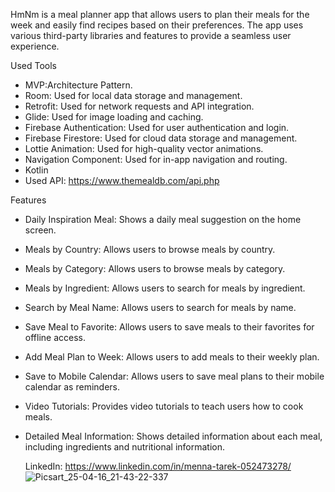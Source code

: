 HmNm is a meal planner app that allows users to plan their meals for the week and easily find recipes based on their preferences. The app uses various third-party libraries and features to provide a seamless user experience.

Used Tools

- MVP:Architecture Pattern.
- Room: Used for local data storage and management.
- Retrofit: Used for network requests and API integration.
- Glide: Used for image loading and caching.
- Firebase Authentication: Used for user authentication and login.
- Firebase Firestore: Used for cloud data storage and management.
- Lottie Animation: Used for high-quality vector animations.
- Navigation Component: Used for in-app navigation and routing.
- Kotlin
- Used API: https://www.themealdb.com/api.php
  
Features

- Daily Inspiration Meal: Shows a daily meal suggestion on the home screen.
- Meals by Country: Allows users to browse meals by country.
- Meals by Category: Allows users to browse meals by category.
- Meals by Ingredient: Allows users to search for meals by ingredient.
- Search by Meal Name: Allows users to search for meals by name.
- Save Meal to Favorite: Allows users to save meals to their favorites for offline access.
- Add Meal Plan to Week: Allows users to add meals to their weekly plan.
- Save to Mobile Calendar: Allows users to save meal plans to their mobile calendar as reminders.
- Video Tutorials: Provides video tutorials to teach users how to cook meals.
- Detailed Meal Information: Shows detailed information about each meal, including ingredients and nutritional information.
 
  LinkedIn: https://www.linkedin.com/in/menna-tarek-052473278/
![Picsart_25-04-16_21-43-22-337](https://github.com/user-attachments/assets/9a5866b6-9f13-4673-a71a-703e5f9f82ce)


